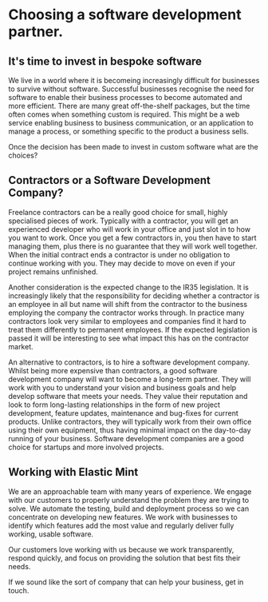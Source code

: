 # Choosing a software development partner.

## It's time to invest in bespoke software

We live in a world where it is becomeing increasingly difficult for businesses to survive without software. Successful businesses recognise the need for software to enable their business processes to become automated and more efficient. There are many great off-the-shelf packages, but the time often comes when something custom is required. This might be a web service enabling business to business communication, or an application to manage a process, or something specific to the product a business sells.

Once the decision has been made to invest in custom software what are the choices?

## Contractors or a Software Development Company?

Freelance contractors can be a really good choice for small, highly specialised pieces of work. Typically with a contractor, you will get an experienced developer who will work in your office and just slot in to how you want to work. Once you get a few contractors in, you then have to start managing them, plus there is no guarantee that they will work well together. When the initial contract ends a contractor is under no obligation to continue working with you. They may decide to move on even if your project remains unfinished.

Another consideration is the expected change to the IR35 legislation. It is increasingly likely that the responsibility for deciding whether a contractor is an employee in all but name will shift from the contractor to the business employing the company the contractor works through. In practice many contractors look very similar to employees and companies find it hard to treat them differently to permanent employees. If the expected legislation is passed it will be interesting to see what impact this has on the contractor market.

An alternative to contractors, is to hire a software development company. Whilst being more expensive than contractors, a good software development company will want to become a long-term partner. They will work with you to understand your vision and business goals and help develop software that meets your needs.  They value their reputation and look to form long-lasting relationships in the form of new project development, feature updates, maintenance and bug-fixes for current products. Unlike contractors, they will typically work from their own office using their own equipment, thus having minimal impact on the day-to-day running of your business.  Software development companies are a good choice for startups and more involved projects. 

## Working with Elastic Mint

We are an approachable team with many years of experience. We engage with our customers to properly understand the problem they are trying to solve. We automate the testing, build and deployment process so we can concentrate on developing new features. We work with businesses to identify which features add the most value and regularly deliver fully working, usable software.

Our customers love working with us because we work transparently, respond quickly, and focus on providing the solution that best fits their needs.

If we sound like the sort of company that can help your business, get in touch.

